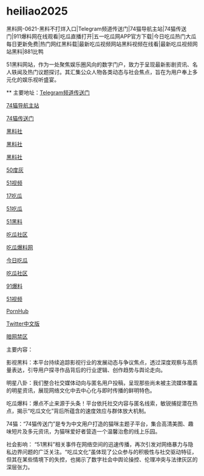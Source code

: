 # heiliao2025
黑料网-0621-黑料不打烊入口|Telegram频道传送门|74猫导航主站|74猫传送门|911爆料网在线观看|吃瓜直播打开|五一吃瓜网APP官方下载|今日吃瓜热门大瓜每日更新免费|热门网红黑料载|最新吃瓜视频网站黑料视频在线看|最新吃瓜视频网站黑料|881比鸭

51黑料网站，作为一处聚焦娱乐圈风向的数字门户，致力于呈现最新影剧资讯、名人轶闻及热门议题探讨。其汇集公众人物各类动态与社会焦点，旨在为用户奉上多元化的娱乐视听盛宴。

** 主要地址：<a href="https://74mao.com/">Telegram频道传送门</a>

<a href="https://74mao.com/">74猫导航主站</a>

<a href="https://74mao.com/">74猫传送门</a>

<a href="https://hls-01.pages.dev/">黑料社</a>

<a href="https://pi36-2.pages.dev/">黑料社</a>

<a href="https://hls-15.pages.dev/">黑料社</a>

<a href="https://50dh-01.pages.dev/">50度灰</a>

<a href="https://hj-1301.pages.dev/">51视频</a>

<a href="https://cg336.pages.dev/">17吃瓜</a>

<a href="https://cg70-1.pages.dev/">51吃瓜</a>

<a href="https://cg85.pages.dev/">51黑料</a>

<a href="https://cg863.pages.dev/">吃瓜社区</a>

<a href="https://cg09-01.pages.dev/">吃瓜爆料网 </a>

<a href="https://cg30-5.pages.dev/">今日吃瓜</a>

<a href="https://cg863.pages.dev/">吃瓜社区</a>

<a href="https://cg65-01.pages.dev/">91爆料</a>

<a href="https://hj-1321.pages.dev/">51视频</a>

<a href="https://hi11-1.pages.dev/">PornHub</a>

<a href="https://cg81-9.pages.dev/">Twitter中文版</a>

<a href="https://pi87-02.pages.dev/">暗网禁区</a>


主要内容：

影视黑料：本平台持续追踪影视行业的发展动态与争议焦点，透过深度观察与高质量表达，引导用户探寻作品背后的行业逻辑、创作趋势与舆论走向。

明星八卦：我们整合社交媒体动向与匿名用户投稿，呈现那些尚未被主流媒体覆盖的明星资讯，展现网络文化中去中心化与即时传播的鲜明特色。

吃瓜爆料：爆点不止来源于头条！平台依托社交内容与匿名线索，敏锐捕捉潜在热点，揭示“吃瓜文化”背后所蕴含的速度效应与群体放大机制。

74猫：“74猫传送门”是专为中文用户打造的猫咪主题子平台，集合高清美图、趣味短片及多元资讯，为猫咪爱好者营造一个温馨治愈的线上乐园。

社会影响：
“51黑料”相关事件在网络空间的迅速传播，再次引发对网络暴力与隐私边界问题的广泛关注。“吃瓜文化”虽体现了公众参与的积极性与社交驱动特征，但其在某些情境下的失控，也揭示了数字社会中舆论操控、伦理冲突与法律灰区的深层张力。
